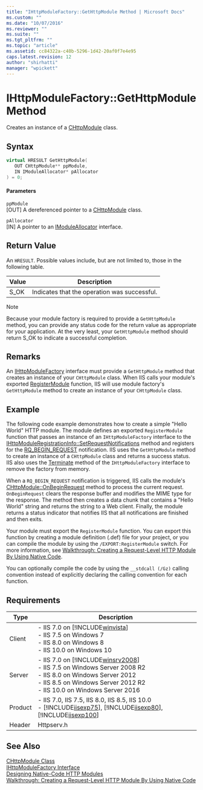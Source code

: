 ```yaml
---
title: "IHttpModuleFactory::GetHttpModule Method | Microsoft Docs"
ms.custom: ""
ms.date: "10/07/2016"
ms.reviewer: ""
ms.suite: ""
ms.tgt_pltfrm: ""
ms.topic: "article"
ms.assetid: cc84322a-c40b-5296-1d42-20af0f7e4e95
caps.latest.revision: 12
author: "shirhatti"
manager: "wpickett"
---
```

# IHttpModuleFactory::GetHttpModule Method
Creates an instance of a [CHttpModule](../../web-development-reference\native-code-api-reference/chttpmodule-class.md) class.  
  
## Syntax  
  
```cpp  
virtual HRESULT GetHttpModule(  
   OUT CHttpModule** ppModule,  
   IN IModuleAllocator* pAllocator  
) = 0;  
```  
  
#### Parameters  
 `ppModule`  
 [OUT] A dereferenced pointer to a [CHttpModule](../../web-development-reference\native-code-api-reference/chttpmodule-class.md) class.  
  
 `pAllocator`  
 [IN] A pointer to an [IModuleAllocator](../../web-development-reference\native-code-api-reference/imoduleallocator-interface.md) interface.  
  
## Return Value  
 An `HRESULT`. Possible values include, but are not limited to, those in the following table.  
  
|Value|Description|  
|-----------|-----------------|  
|S_OK|Indicates that the operation was successful.|  
  
> [!NOTE]
>  Because your module factory is required to provide a `GetHttpModule` method, you can provide any status code for the return value as appropriate for your application. At the very least, your `GetHttpModule` method should return S_OK to indicate a successful completion.  
  
## Remarks  
 An [IHttpModuleFactory](../../web-development-reference\native-code-api-reference/ihttpmodulefactory-interface.md) interface must provide a `GetHttpModule` method that creates an instance of your `CHttpModule` class. When IIS calls your module's exported [RegisterModule](../../web-development-reference\native-code-api-reference/pfn-registermodule-function.md) function, IIS will use module factory's `GetHttpModule` method to create an instance of your `CHttpModule` class.  
  
## Example  
 The following code example demonstrates how to create a simple "Hello World" HTTP module. The module defines an exported `RegisterModule` function that passes an instance of an `IHttpModuleFactory` interface to the [IHttpModuleRegistrationInfo::SetRequestNotifications](../../web-development-reference\native-code-api-reference/ihttpmoduleregistrationinfo-setrequestnotifications-method.md) method and registers for the [RQ_BEGIN_REQUEST](../../web-development-reference\native-code-api-reference/request-processing-constants.md) notification. IIS uses the `GetHttpModule` method to create an instance of a `CHttpModule` class and returns a success status. IIS also uses the [Terminate](../../web-development-reference\native-code-api-reference/ihttpmodulefactory-terminate-method.md) method of the `IHttpModuleFactory` interface to remove the factory from memory.  
  
 When a `RQ_BEGIN_REQUEST` notification is triggered, IIS calls the module's [CHttpModule::OnBeginRequest](../../web-development-reference\native-code-api-reference/chttpmodule-onbeginrequest-method.md) method to process the current request. `OnBeginRequest` clears the response buffer and modifies the MIME type for the response. The method then creates a data chunk that contains a "Hello World" string and returns the string to a Web client. Finally, the module returns a status indicator that notifies IIS that all notifications are finished and then exits.  
  
<!-- TODO: review snippet reference  [!CODE [CHttpModuleHelloWorld#1](CHttpModuleHelloWorld#1)]  -->  
  
 Your module must export the `RegisterModule` function. You can export this function by creating a module definition (.def) file for your project, or you can compile the module by using the `/EXPORT:RegisterModule` switch. For more information, see [Walkthrough: Creating a Request-Level HTTP Module By Using Native Code](../../web-development-reference\native-code-development-overview\walkthrough-creating-a-request-level-http-module-by-using-native-code.md).  
  
 You can optionally compile the code by using the `__stdcall (/Gz)` calling convention instead of explicitly declaring the calling convention for each function.  
  
## Requirements  
  
|Type|Description|  
|----------|-----------------|  
|Client|-   IIS 7.0 on [!INCLUDE[winvista](../../wmi-provider/includes/winvista-md.md)]<br />-   IIS 7.5 on Windows 7<br />-   IIS 8.0 on Windows 8<br />-   IIS 10.0 on Windows 10|  
|Server|-   IIS 7.0 on [!INCLUDE[winsrv2008](../../wmi-provider/includes/winsrv2008-md.md)]<br />-   IIS 7.5 on Windows Server 2008 R2<br />-   IIS 8.0 on Windows Server 2012<br />-   IIS 8.5 on Windows Server 2012 R2<br />-   IIS 10.0 on Windows Server 2016|  
|Product|-   IIS 7.0, IIS 7.5, IIS 8.0, IIS 8.5, IIS 10.0<br />-   [!INCLUDE[iisexp75](../../web-development-reference/native-code-api-reference/includes/iisexp75-md.md)], [!INCLUDE[iisexp80](../../web-development-reference/native-code-api-reference/includes/iisexp80-md.md)], [!INCLUDE[iisexp100](../../web-development-reference/native-code-api-reference/includes/iisexp100-md.md)]|  
|Header|Httpserv.h|  
  
## See Also  
 [CHttpModule Class](../../web-development-reference\native-code-api-reference/chttpmodule-class.md)   
 [IHttpModuleFactory Interface](../../web-development-reference\native-code-api-reference/ihttpmodulefactory-interface.md)   
 [Designing Native-Code HTTP Modules](../../web-development-reference\native-code-development-overview\designing-native-code-http-modules.md)   
 [Walkthrough: Creating a Request-Level HTTP Module By Using Native Code](../../web-development-reference\native-code-development-overview\walkthrough-creating-a-request-level-http-module-by-using-native-code.md)